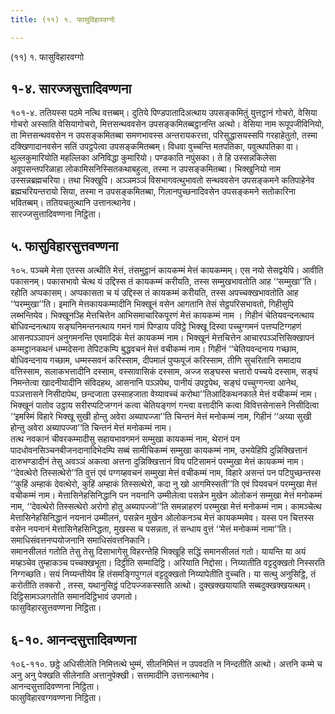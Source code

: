 ```yaml
---
title: (११) १. फासुविहारवग्गो

---
```

(११) १. फासुविहारवग्गो  


## १-४. सारज्जसुत्तादिवण्णना

१०१-४. ततियस्स पठमे नत्थि वत्तब्बम्। दुतिये पिण्डपातादिअत्थाय उपसङ्कमितुं युत्तट्ठानं गोचरो, वेसिया गोचरो अस्साति वेसियागोचरो, मित्तसन्थववसेन उपसङ्कमितब्बट्ठानन्ति अत्थो। वेसिया नाम रूपूपजीविनियो, ता मित्तसन्थववसेन न उपसङ्कमितब्बा समणभावस्स अन्तरायकरत्ता, परिसुद्धासयस्सपि गरहाहेतुतो, तस्मा दक्खिणादानवसेन सतिं उपट्ठपेत्वा उपसङ्कमितब्बम्। विधवा वुच्चन्ति मतपतिका, पवुत्थपतिका वा। थुल्लकुमारियोति महल्लिका अनिविद्धा कुमारियो। पण्डकाति नपुंसका। ते हि उस्सन्नकिलेसा अवूपसन्तपरिळाहा लोकामिसनिस्सितकथाबहुला, तस्मा न उपसङ्कमितब्बा। भिक्खुनियो नाम उस्सन्नब्रह्मचरिया। तथा भिक्खूपि। अञ्ञमञ्ञं विसभागवत्थुभावतो सन्थववसेन उपसङ्कमने कतिपाहेनेव ब्रह्मचरियन्तरायो सिया, तस्मा न उपसङ्कमितब्बा, गिलानपुच्छनादिवसेन उपसङ्कमने सतोकारिना भवितब्बम्। ततियचतुत्थानि उत्तानत्थानेव।  
सारज्जसुत्तादिवण्णना निट्ठिता।  


## ५. फासुविहारसुत्तवण्णना

१०५. पञ्चमे मेत्ता एतस्स अत्थीति मेत्तं, तंसमुट्ठानं कायकम्मं मेत्तं कायकम्मम्। एस नयो सेसद्वयेपि। आवीति पकासनम्। पकासभावो चेत्थ यं उद्दिस्स तं कायकम्मं करीयति, तस्स सम्मुखभावतोति आह ‘‘सम्मुखा’’ति। रहोति अप्पकासम्। अप्पकासता च यं उद्दिस्स तं कायकम्मं करीयति, तस्स अपच्चक्खभावतोति आह ‘‘परम्मुखा’’ति। इमानि मेत्तकायकम्मादीनि भिक्खूनं वसेन आगतानि तेसं सेट्ठपरिसभावतो, गिहीसुपि लब्भन्तियेव। भिक्खूनञ्हि मेत्तचित्तेन आभिसमाचारिकपूरणं मेत्तं कायकम्मं नाम । गिहीनं चेतियवन्दनत्थाय बोधिवन्दनत्थाय सङ्घनिमन्तनत्थाय गमनं गामं पिण्डाय पविट्ठे भिक्खू दिस्वा पच्चुग्गमनं पत्तप्पटिग्गहणं आसनपञ्ञापनं अनुगमनन्ति एवमादिकं मेत्तं कायकम्मं नाम। भिक्खूनं मेत्तचित्तेन आचारपञ्ञत्तिसिक्खापनं कम्मट्ठानकथनं धम्मदेसना तेपिटकम्पि बुद्धवचनं मेत्तं वचीकम्मं नाम। गिहीनं ‘‘चेतियवन्दनाय गच्छाम, बोधिवन्दनाय गच्छाम, धम्मस्सवनं करिस्साम, दीपमालं पुप्फपूजं करिस्साम, तीणि सुचरितानि समादाय वत्तिस्साम, सलाकभत्तादीनि दस्साम, वस्सावासिकं दस्साम, अज्ज सङ्घस्स चत्तारो पच्चये दस्साम, सङ्घं निमन्तेत्वा खादनीयादीनि संविदहथ, आसनानि पञ्ञपेथ, पानीयं उपट्ठपेथ, सङ्घं पच्चुग्गन्त्वा आनेथ, पञ्ञत्तासने निसीदापेथ, छन्दजाता उस्साहजाता वेय्यावच्चं करोथा’’तिआदिकथनकाले मेत्तं वचीकम्मं नाम। भिक्खूनं पातोव उट्ठाय सरीरप्पटिजग्गनं कत्वा चेतियङ्गणं गन्त्वा वत्तादीनि कत्वा विवित्तसेनासने निसीदित्वा ‘‘इमस्मिं विहारे भिक्खू सुखी होन्तु अवेरा अब्यापज्जा’’ति चिन्तनं मेत्तं मनोकम्मं नाम, गिहीनं ‘‘अय्या सुखी होन्तु अवेरा अब्यापज्जा’’ति चिन्तनं मेत्तं मनोकम्मं नाम।  
तत्थ नवकानं चीवरकम्मादीसु सहायभावगमनं सम्मुखा कायकम्मं नाम, थेरानं पन पादधोवनसिञ्चनबीजनदानादिभेदम्पि सब्बं सामीचिकम्मं सम्मुखा कायकम्मं नाम, उभयेहिपि दुन्निक्खित्तानं दारुभण्डादीनं तेसु अवञ्ञं अकत्वा अत्तना दुन्निक्खित्तानं विय पटिसामनं परम्मुखा मेत्तं कायकम्मं नाम। ‘‘देवत्थेरो तिस्सत्थेरो’’ति वुत्तं एवं पग्गय्हवचनं सम्मुखा मेत्तं वचीकम्मं नाम, विहारे असन्तं पन पटिपुच्छन्तस्स ‘‘कुहिं अम्हाकं देवत्थेरो, कुहिं अम्हाकं तिस्सत्थेरो, कदा नु खो आगमिस्सती’’ति एवं पियवचनं परम्मुखा मेत्तं वचीकम्मं नाम। मेत्तासिनेहसिनिद्धानि पन नयनानि उम्मीलेत्वा पसन्नेन मुखेन ओलोकनं सम्मुखा मेत्तं मनोकम्मं नाम, ‘‘देवत्थेरो तिस्सत्थेरो अरोगो होतु अब्यापज्जो’’ति समन्नाहरणं परम्मुखा मेत्तं मनोकम्मं नाम। कामञ्चेत्थ मेत्तासिनेहसिनिद्धानं नयनानं उम्मीलनं, पसन्नेन मुखेन ओलोकनञ्च मेत्तं कायकम्ममेव। यस्स पन चित्तस्स वसेन नयनानं मेत्तासिनेहसिनिद्धता, मुखस्स च पसन्नता, तं सन्धाय वुत्तं ‘‘मेत्तं मनोकम्मं नामा’’ति। समाधिसंवत्तनप्पयोजनानि समाधिसंवत्तनिकानि।  
समानसीलतं गतोति तेसु तेसु दिसाभागेसु विहरन्तेहि भिक्खूहि सद्धिं समानसीलतं गतो। यायन्ति या अयं मय्हञ्चेव तुम्हाकञ्च पच्चक्खभूता। दिट्ठीति सम्मादिट्ठि। अरियाति निद्दोसा। निय्यातीति वट्टदुक्खतो निस्सरति निग्गच्छति। सयं निय्यन्तीयेव हि तंसमङ्गिपुग्गलं वट्टदुक्खतो निय्यापेतीति वुच्चति। या सत्थु अनुसिट्ठि, तं करोतीति तक्करो , तस्स, यथानुसिट्ठं पटिपज्जकस्साति अत्थो। दुक्खक्खयायाति सब्बदुक्खक्खयत्थम्। दिट्ठिसामञ्ञगतोति समानदिट्ठिभावं उपगतो।  
फासुविहारसुत्तवण्णना निट्ठिता।  


## ६-१०. आनन्दसुत्तादिवण्णना

१०६-११०. छट्ठे अधिसीलेति निमित्तत्थे भुम्मं, सीलनिमित्तं न उपवदति न निन्दतीति अत्थो। अत्तनि कम्मे च अनु अनु पेक्खति सीलेनाति अत्तानुपेक्खी। सत्तमादीनि उत्तानत्थानेव।  
आनन्दसुत्तादिवण्णना निट्ठिता।  
फासुविहारवग्गवण्णना निट्ठिता।  